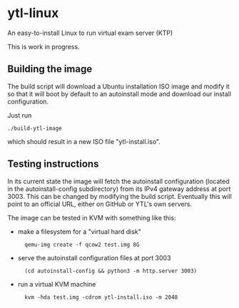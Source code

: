# ytl-linux
An easy-to-install Linux to run virtual exam server (KTP)

This is work in progress.

## Building the image

The build script will download a Ubuntu installation ISO image and modify
it so that it will boot by default to an autoinstall mode and download
our install configuration.

Just run

    ./build-ytl-image

which should result in a new ISO file "ytl-install.iso".

## Testing instructions

In its current state the image will fetch the autoinstall configuration
(located in the autoinstall-config subdirectory) from its IPv4 gateway
address at port 3003.  This can be changed by modifying the build
script. Eventually this will point to an official URL, either on GitHub
or YTL's own servers.

The image can be tested in KVM with something like this:

- make a filesystem for a "virtual hard disk"

        qemu-img create -f qcow2 test.img 8G

- serve the autoinstall configuration files at port 3003

        (cd autoinstall-config && python3 -m http.server 3003)

- run a virtual KVM machine

        kvm -hda test.img -cdrom ytl-install.iso -m 2048
